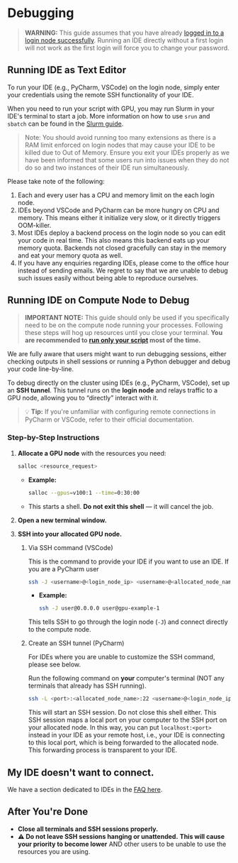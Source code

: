 # Debugging

> **WARNING:** This guide assumes that you have already [logged in to a login
> node successfully](login.md). Running an IDE directly without a first login
> will not work as the first login will force you to change your password.

## Running IDE as Text Editor

To run your IDE (e.g., PyCharm, VSCode) on the login node, simply enter your
credentials using the remote SSH functionality of your IDE.

When you need to run your script with GPU, you may run Slurm in your IDE's
terminal to start a job. More information on how to use `srun` and `sbatch` can
be found in the [Slurm guide](slurm.md).

> Note: You should avoid running too many extensions as there is a RAM limit
> enforced on login nodes that may cause your IDE to be killed due to Out of
> Memory. Ensure you exit your IDEs properly as we have been informed that some
> users run into issues when they do not do so and two instances of their IDE
> run simultaneously.

Please take note of the following:

1. Each and every user has a CPU and memory limit on the each login node.
2. IDEs beyond VSCode and PyCharm can be more hungry on CPU and memory. This
   means either it initialize very slow, or it directly triggers OOM-killer.
3. Most IDEs deploy a backend process on the login node so you can edit your
   code in real time. This also means this backend eats up your memory quota.
   Backends not closed gracefully can stay in the memory and eat your memory
   quota as well.
4. If you have any enquiries regarding IDEs, please come to the office hour
   instead of sending emails. We regret to say that we are unable to debug such
   issues easily without being able to reproduce ourselves.

## Running IDE on Compute Node to Debug

> **IMPORTANT NOTE:** This guide should only be used if you specifically need
> to be on the compute node running your processes. Following these steps will
> hog up resources until you close your terminal.
> **You are recommended to [run only your script](slurm.md) most of the time.**

We are fully aware that users might want to run debugging sessions, either
checking outputs in shell sessions or running a Python debugger and debug your
code line-by-line.

To debug directly on the cluster using IDEs (e.g., PyCharm, VSCode), set up an
**SSH tunnel**. This tunnel runs on the **login node** and relays traffic to a
GPU node, allowing you to “directly” interact with it.

> 💡 **Tip:** If you're unfamiliar with configuring remote connections in
> PyCharm or VSCode, refer to their official documentation.

### Step-by-Step Instructions

1. **Allocate a GPU node** with the resources you need:

    ```bash
    salloc <resource_request>
    ```
    - **Example:**
      ```bash
      salloc --gpus=v100:1 --time=0:30:00
      ```
    - This starts a shell. **Do not exit this shell** — it will cancel the job.

2. **Open a new terminal window.**

3. **SSH into your allocated GPU node.**

    1. Via SSH command (VSCode)

        This is the command to provide your IDE if you want to use an IDE.
        If you are a PyCharm user

        ```bash
        ssh -J <username>@<login_node_ip> <username>@<allocated_node_name>
        ```

        - **Example:**
          ```bash
          ssh -J user@0.0.0.0 user@gpu-example-1
          ```

        This tells SSH to go through the login node (`-J`) and connect directly
        to the compute node.

    2. Create an SSH tunnel (PyCharm)

        For IDEs where you are unable to customize the SSH command, please see
        below.

        Run the following command on **your** computer's terminal (NOT any
        terminals that already has SSH running).

        ```bash
        ssh -L <port>:<allocated_node_name>:22 <username>@<login_node_ip>
        ```

        This will start an SSH session. Do not close this shell either. This SSH
        session maps a local port on your computer to the SSH port on your
        allocated node. In this way, you can put `localhost:<port>` instead in
        your IDE as your remote host, i.e., your IDE is connecting to this local
        port, which is being forwarded to the allocated node. This forwarding
        process is transparent to your IDE.

## My IDE doesn't want to connect.

We have a section dedicated to IDEs in the [FAQ here](troubleshooting.md#IDE).

## After You're Done

- **Close all terminals and SSH sessions properly.**
- **⚠️ Do not leave SSH sessions hanging or unattended.**
    **This will cause your priority to become lower** AND other users to be
    unable to use the resources you are using.

